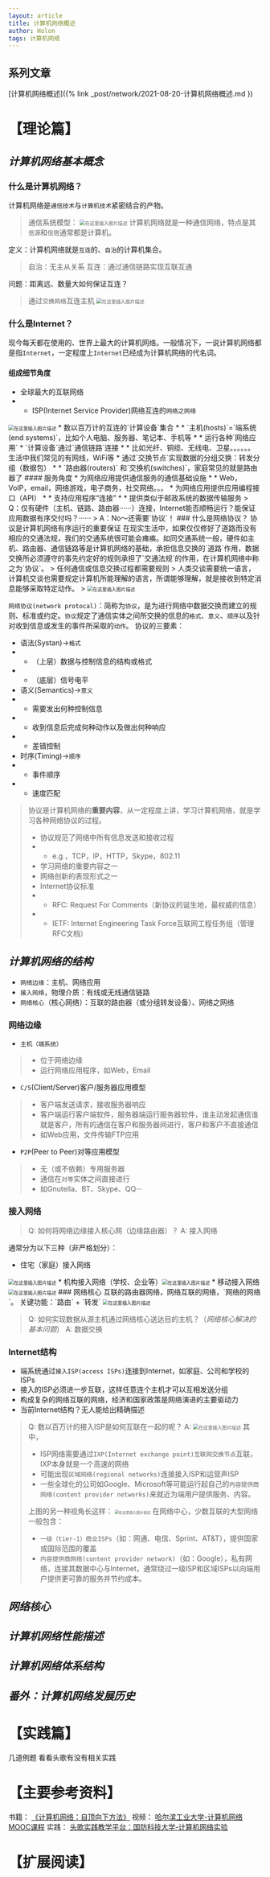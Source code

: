 ```yaml
---
layout: article
title: 计算机网络概述
author: Holon
tags: 计算机网络
---
```


## 系列文章
[计算机网络概述]({% link _post/network/2021-08-20-计算机网络概述.md })


# 【理论篇】

## *计算机网络基本概念*

### 什么是计算机网络？

计算机网络是`通信技术`与`计算机技术`紧密结合的产物。
> 通信系统模型：
> <img src="https://cdn.jsdelivr.net/gh/wholon/image@main/uPic/watermark,type_ZmFuZ3poZW5naGVpdGk,shadow_10,text_aHR0cHM6Ly9ibG9nLmNzZG4ubmV0L0hvbG9uXw==,size_16,color_FFFFFF,t_70.png" alt="在这里插入图片描述" style="zoom:67%;" />
> 计算机网络就是一种通信网络，特点是其`信源`和`信宿`通常都是计算机。

定义：计算机网络就是`互连`的、`自治`的计算机集合。
> 自治：无主从关系
> 互连：通过通信链路实现互联互通

问题：距离远、数量大如何保证互连？
> 通过`交换网络`互连主机
> <img src="https://cdn.jsdelivr.net/gh/wholon/image@main/uPic/watermark,type_ZmFuZ3poZW5naGVpdGk,shadow_10,text_aHR0cHM6Ly9ibG9nLmNzZG4ubmV0L0hvbG9uXw==,size_16,color_FFFFFF,t_70-20211103174005019.png" alt="在这里插入图片描述" style="zoom:67%;" />
### 什么是Internet？
现今每天都在使用的、世界上最大的计算机网络。一般情况下，一说计算机网络都是指`Internet`，一定程度上`Internet`已经成为计算机网络的代名词。
#### 组成细节角度
* 全球最大的互联网络
* * ISP(Internet Service Provider)网络互连的`网络之网络`
<img src="https://cdn.jsdelivr.net/gh/wholon/image@main/uPic/watermark,type_ZmFuZ3poZW5naGVpdGk,shadow_10,text_aHR0cHM6Ly9ibG9nLmNzZG4ubmV0L0hvbG9uXw==,size_16,color_FFFFFF,t_70-20211103174006074.png" alt="在这里插入图片描述" style="zoom:67%;" />
* 数以百万计的互连的`计算设备`集合
* * `主机(hosts)`=`端系统(end systems)`，比如个人电脑、服务器、笔记本、手机等
* * 运行各种`网络应用`
* `计算设备`通过`通信链路`连接
* * 比如光纤、铜缆、无线电、卫星。。。。。。生活中我们常见的有网线，WiFi等
* 通过`交换节点`实现数据的分组交换：转发分组（数据包）
* * `路由器(routers)` 和`交换机(switches)`，家庭常见的就是路由器了
#### 服务角度
* 为网络应用提供通信服务的通信基础设施
* * Web，VoIP，email，网络游戏，电子商务，社交网络。。。
* 为网络应用提供应用编程接口（API）
* * 支持应用程序“连接”
* * 提供类似于邮政系统的数据传输服务
> Q：仅有硬件（主机、链路、路由器······）连接，Internet能否顺畅运行？能保证应用数据有序交付吗？······
> A：No～还需要`协议`！
### 什么是网络协议？
协议是计算机网络有序运行的重要保证
在现实生活中，如果仅仅修好了道路而没有相应的交通法规，我们的交通系统很可能会瘫痪。如同交通系统一般，硬件如主机、路由器、通信链路等是计算机网络的基础，承担信息交换的`道路`作用，数据交换所必须遵守的事先约定好的规则承担了`交通法规`的作用，在计算机网络中称之为`协议`。
> 任何通信或信息交换过程都需要规则
> 人类交谈需要统一语言，计算机交谈也需要规定计算机所能理解的语言，所谓能够理解，就是接收到特定消息能够采取特定动作。
> <img src="https://cdn.jsdelivr.net/gh/wholon/image@main/uPic/watermark,type_ZmFuZ3poZW5naGVpdGk,shadow_10,text_aHR0cHM6Ly9ibG9nLmNzZG4ubmV0L0hvbG9uXw==,size_16,color_FFFFFF,t_70-20211103174006205.png" alt="在这里插入图片描述" style="zoom:67%;" />

`网络协议(network protocal)`：简称为`协议`，是为进行网络中数据交换而建立的规则、标准或约定。`协议`规定了通信实体之间所交换的信息的`格式`、`意义`、`顺序`以及针对收到信息或发生的事件所采取的`动作`。
协议的三要素：
* 语法(Systan)->`格式`
* * （上层）数据与控制信息的结构或格式
* * （底层）信号电平
* 语义(Semantics)->`意义`
* * 需要发出何种控制信息
* * 收到信息后完成何种动作以及做出何种响应
* * 差错控制
* 时序(Timing)->`顺序`
* * 事件顺序
* * 速度匹配
> 协议是计算机网络的**重要内容**，从一定程度上讲，学习计算机网络，就是学习各种网络协议的过程。
> * 协议规范了网络中所有信息发送和接收过程
> * * e.g.，TCP，IP，HTTP，Skype，802.11
> * 学习网络的重要内容之一
> * 网络创新的表现形式之一
>  * Internet协议标准
>  * * RFC: Request For Comments（新协议的诞生地，最权威的信息）
>  * * IETF: Internet Engineering Task Force互联网工程任务组（管理RFC文档）

## *计算机网络的结构*
* `网络边缘`：主机、网络应用
* `接入网络`，物理介质：有线或无线通信链路
* `网络核心`（核心网络）：互联的路由器（或分组转发设备）、网络之网络
### 网络边缘
* `主机（端系统）`
> * 位于网络边缘
> * 运行网络应用程序，如Web，Email
* `C/S`(Client/Server)客户/服务器应用模型
> * 客户端发送请求，接收服务器响应
> * 客户端运行客户端软件，服务器端运行服务器软件，谁主动发起通信谁就是客户，所有的通信在客户和服务器间进行，客户和客户不直接通信
> * 如Web应用，文件传输FTP应用
* `P2P`(Peer to Peer)对等应用模型
> * 无（或不依赖）专用服务器
> * 通信在`对等`实体之间直接进行
> * 如Gnutella、BT、Skype、QQ···

### 接入网络
>Q: 如何将网络边缘接入核心网（边缘路由器）？
>A: 接入网络

通常分为以下三种（非严格划分）：
* 住宅（家庭）接入网络
<img src="https://img-blog.csdnimg.cn/a05deb47d519474894d3b06425cffe54.png?x-oss-process=image/watermark,type_ZmFuZ3poZW5naGVpdGk,shadow_10,text_aHR0cHM6Ly9ibG9nLmNzZG4ubmV0L0hvbG9uXw==,size_16,color_FFFFFF,t_70" alt="在这里插入图片描述" style="zoom:67%;" />
* 机构接入网络（学校、企业等）<img src="https://cdn.jsdelivr.net/gh/wholon/image@main/uPic/watermark,type_ZmFuZ3poZW5naGVpdGk,shadow_10,text_aHR0cHM6Ly9ibG9nLmNzZG4ubmV0L0hvbG9uXw==,size_16,color_FFFFFF,t_70-20211103174008229.png" alt="在这里插入图片描述" style="zoom:67%;" />
* 移动接入网络<img src="https://cdn.jsdelivr.net/gh/wholon/image@main/uPic/watermark,type_ZmFuZ3poZW5naGVpdGk,shadow_10,text_aHR0cHM6Ly9ibG9nLmNzZG4ubmV0L0hvbG9uXw==,size_16,color_FFFFFF,t_70-20211103174009321.png" alt="在这里插入图片描述" style="zoom:67%;" />
### 网络核心
互联的路由器网络，网络互联的网络，`网络的网络`。
关键功能：`路由` + `转发`
<img src="https://cdn.jsdelivr.net/gh/wholon/image@main/uPic/watermark,type_ZmFuZ3poZW5naGVpdGk,shadow_10,text_aHR0cHM6Ly9ibG9nLmNzZG4ubmV0L0hvbG9uXw==,size_16,color_FFFFFF,t_70-20211103174010278.png" alt="在这里插入图片描述" style="zoom:67%;" />

> Q: 如何实现数据从源主机通过网络核心送达目的主机？（*网络核心解决的基本问题*）
> A: 数据交换

### Internet结构
* 端系统通过`接入ISP(access ISPs)`连接到Internet，如家庭、公司和学校的ISPs
* 接入的ISP必须进一步互联，这样任意连个主机才可以互相发送分组
* 构成复杂的网络互联的网络，经济和国家政策是网络演进的主要驱动力
* 当前Internet结构？无人能给出精确描述
> Q: 数以百万计的接入ISP是如何互联在一起的呢？
> A: <img src="https://cdn.jsdelivr.net/gh/wholon/image@main/uPic/watermark,type_ZmFuZ3poZW5naGVpdGk,shadow_10,text_aHR0cHM6Ly9ibG9nLmNzZG4ubmV0L0hvbG9uXw==,size_16,color_FFFFFF,t_70-20211103174011340.png" alt="在这里插入图片描述" style="zoom:67%;" />
> 其中，
>
> * ISP网络需要通过`IXP(Internet exchange point)互联网交换节点`互联，IXP本身就是一个高速的网络
> * 可能出现`区域网络(regional networks)`连接接入ISP和运营声ISP
> * 一些全球化的公司如Google、Microsoft等可能运行起自己的`内容提供商网络(content provider networks)`来就近为端用户提供服务、内容。
>
> 上图的另一种视角长这样：
> <img src="https://cdn.jsdelivr.net/gh/wholon/image@main/uPic/watermark,type_ZmFuZ3poZW5naGVpdGk,shadow_10,text_aHR0cHM6Ly9ibG9nLmNzZG4ubmV0L0hvbG9uXw==,size_16,color_FFFFFF,t_70-20211103174012403.png" alt="在这里插入图片描述" style="zoom:50%;" />
> 在网络中心，少数互联的大型网络一般包含：
>
> * `一级（tier-1）商业ISPs`（如：网通、电信、Sprint、AT&T），提供国家或国际范围的覆盖
> * `内容提供商网络(content provider network)`（如：Google），私有网络，连接其数据中心与Internet，通常绕过一级ISP和区域ISPs以向端用户提供更可靠的服务并节约成本。


## *网络核心*
## *计算机网络性能描述*
## *计算机网络体系结构*
## *番外：计算机网络发展历史*
# 【实践篇】
几道例题
看看头歌有没有相关实践
# 【主要参考资料】
书籍：
[《计算机网络：自顶向下方法》](https://book.douban.com/subject/30280001/)
视频：
[哈尔滨工业大学-计算机网络MOOC课程](https://www.icourse163.org/course/HIT-154005?tid=1463162470)
实践：
[头歌实践教学平台：国防科技大学-计算机网络实验](https://www.educoder.net/paths/734)

# 【扩展阅读】